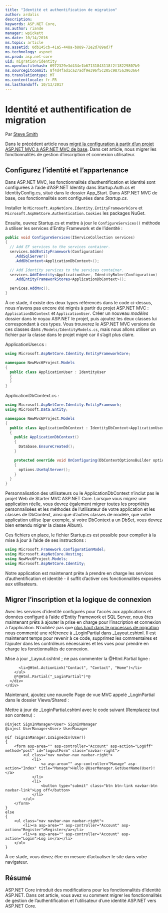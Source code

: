 ```yaml
---
title: "Identité et authentification de migration"
author: ardalis
description: 
keywords: ASP.NET Core,
ms.author: riande
manager: wpickett
ms.date: 10/14/2016
ms.topic: article
ms.assetid: 0db145cb-41a5-448a-b889-72e2d789ad7f
ms.technology: aspnet
ms.prod: asp.net-core
uid: migration/identity
ms.openlocfilehash: 6972329e3d434e1b67131843118f2f18229807b9
ms.sourcegitcommit: 8f4d4fad1ca27adf9e396f5c205c9875a3963664
ms.translationtype: MT
ms.contentlocale: fr-FR
ms.lasthandoff: 10/13/2017
---
```

# <a name="migrating-authentication-and-identity"></a>Identité et authentification de migration

<a name="migration-identity"></a>

Par [Steve Smith](https://ardalis.com/)

Dans le précédent article nous [migré la configuration à partir d’un projet ASP.NET MVC à ASP.NET MVC de base](configuration.md). Dans cet article, nous migrer les fonctionnalités de gestion d’inscription et connexion utilisateur.

## <a name="configure-identity-and-membership"></a>Configurez l’identité et l’appartenance

Dans ASP.NET MVC, les fonctionnalités d’authentification et identité sont configurées à l’aide d’ASP.NET Identity dans Startup.Auth.cs et IdentityConfig.cs, situé dans le dossier App_Start. Dans ASP.NET MVC de base, ces fonctionnalités sont configurées dans *Startup.cs*.

Installer le `Microsoft.AspNetCore.Identity.EntityFrameworkCore` et `Microsoft.AspNetCore.Authentication.Cookies` les packages NuGet.

Ensuite, ouvrez Startup.cs et mettre à jour le `ConfigureServices()` méthode à utiliser les services d’Entity Framework et de l’identité :

```csharp
public void ConfigureServices(IServiceCollection services)
{
  // Add EF services to the services container.
  services.AddEntityFramework(Configuration)
    .AddSqlServer()
    .AddDbContext<ApplicationDbContext>();

  // Add Identity services to the services container.
  services.AddIdentity<ApplicationUser, IdentityRole>(Configuration)
    .AddEntityFrameworkStores<ApplicationDbContext>();

  services.AddMvc();
}
```

À ce stade, il existe des deux types référencés dans le code ci-dessus, nous n’avons pas encore été migrés à partir du projet ASP.NET MVC : `ApplicationDbContext` et `ApplicationUser`. Créer un nouveau *modèles* dossier dans le noyau ASP.NET le projet, puis ajoutez les deux classes lui correspondant à ces types. Vous trouverez le ASP.NET MVC versions de ces classes dans `/Models/IdentityModels.cs`, mais nous allons utiliser un fichier par la classe dans le projet migré car il s’agit plus claire.

ApplicationUser.cs :

```csharp
using Microsoft.AspNetCore.Identity.EntityFrameworkCore;

namespace NewMvc6Project.Models
{
  public class ApplicationUser : IdentityUser
  {
  }
}
```

ApplicationDbContext.cs :

```csharp
using Microsoft.AspNetCore.Identity.EntityFramework;
using Microsoft.Data.Entity;

namespace NewMvc6Project.Models
{
  public class ApplicationDbContext : IdentityDbContext<ApplicationUser>
  {
    public ApplicationDbContext()
    {
      Database.EnsureCreated();
    }

    protected override void OnConfiguring(DbContextOptionsBuilder options)
    {
      options.UseSqlServer();
    }
  }
}
```

Personnalisation des utilisateurs ou le ApplicationDbContext n’inclut pas le projet Web de Starter MVC ASP.NET Core. Lorsque vous migrez une application réelle, vous devrez également migrer toutes les propriétés personnalisées et les méthodes de l’utilisateur de votre application et les classes de DbContext, ainsi que d’autres classes de modèle, que votre application utilise (par exemple, si votre DbContext a un DbSet<Album>, vous devrez bien entendu migrer la classe Album).

Ces fichiers en place, le fichier Startup.cs est possible pour compiler à la mise à jour à l’aide de ses instructions :

```csharp
using Microsoft.Framework.ConfigurationModel;
using Microsoft.AspNetCore.Hosting;
using NewMvc6Project.Models;
using Microsoft.AspNetCore.Identity;
```

Notre application est maintenant prête à prendre en charge les services d’authentification et identité - il suffit d’activer ces fonctionnalités exposées aux utilisateurs.

## <a name="migrate-registration-and-login-logic"></a>Migrer l’inscription et la logique de connexion

Avec les services d’identité configurés pour l’accès aux applications et données configuré à l’aide d’Entity Framework et SQL Server, nous êtes maintenant prêts à ajouter la prise en charge pour l’inscription et connexion à l’application. N’oubliez pas que [plus haut dans le processus de migration](mvc.md#migrate-layout-file) nous commenté une référence à _LoginPartial dans _Layout.cshtml. Il est maintenant temps pour revenir à ce code, supprimez les commentaires et l’ajouter dans les contrôleurs nécessaires et les vues pour prendre en charge les fonctionnalités de connexion.

Mise à jour _Layout.cshtml ; ne pas commenter la @Html.Partial ligne :

```cshtml
      <li>@Html.ActionLink("Contact", "Contact", "Home")</li>
    </ul>
    @*@Html.Partial("_LoginPartial")*@
  </div>
</div>
```

Maintenant, ajoutez une nouvelle Page de vue MVC appelé _LoginPartial dans le dossier Views/Shared :

Mettre à jour de _LoginPartial.cshtml avec le code suivant (Remplacez tout son contenu) :

```cshtml
@inject SignInManager<User> SignInManager
@inject UserManager<User> UserManager

@if (SignInManager.IsSignedIn(User))
{
    <form asp-area="" asp-controller="Account" asp-action="LogOff" method="post" id="logoutForm" class="navbar-right">
        <ul class="nav navbar-nav navbar-right">
            <li>
                <a asp-area="" asp-controller="Manage" asp-action="Index" title="Manage">Hello @UserManager.GetUserName(User)!</a>
            </li>
            <li>
                <button type="submit" class="btn btn-link navbar-btn navbar-link">Log off</button>
            </li>
        </ul>
    </form>
}
else
{
    <ul class="nav navbar-nav navbar-right">
        <li><a asp-area="" asp-controller="Account" asp-action="Register">Register</a></li>
        <li><a asp-area="" asp-controller="Account" asp-action="Login">Log in</a></li>
    </ul>
}
```

À ce stade, vous devez être en mesure d’actualiser le site dans votre navigateur.

## <a name="summary"></a>Résumé

ASP.NET Core introduit des modifications pour les fonctionnalités d’identité ASP.NET. Dans cet article, vous avez vu comment migrer les fonctionnalités de gestion de l’authentification et l’utilisateur d’une identité ASP.NET vers ASP.NET Core.
